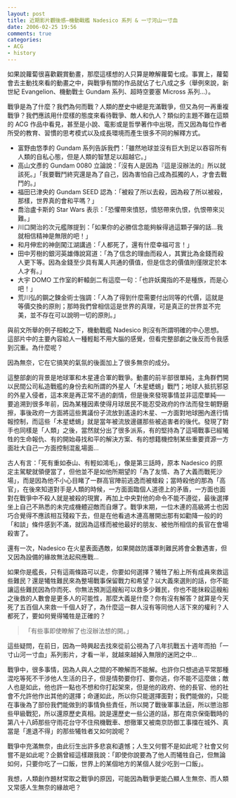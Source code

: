```yaml
---
layout: post
title: 近期影片觀後感–機動戰艦 Nadesico 系列 & 一寸河山一寸血
date: 2006-02-25 19:56
comments: true
categories: 
- ACG
- history
---
```

如果說蘿蔔很喜歡觀賞動畫，那麼這樣想的人只算是瞭解蘿蔔七成。事實上，蘿蔔會去主動找來看的動畫之中，與戰爭有關的作品就佔了七八成之多（舉例來說，新世紀 Evangelion、機動戰士 Gundam 系列、超時空要塞 Micross 系列…）。

戰爭是為了什麼？我們為何而戰？人類的歷史中總是充滿戰爭，但又為何一再重複戰爭？我們應該用什麼樣的態度來看待戰爭、敵人和仇人？類似的主題不難在這類的 ACG 作品中看見，甚至是小說、電影或是哲學著作中出現，而又因為每位作者所受的教育、習慣的思考模式以及成長環境而產生很多不同的解釋方式。

- 富野由悠季的 Gundam 系列告訴我們：「雖然地球並沒有巨大到足以吞容所有人類的自私心態，但是人類的智慧足以超越它。」
- 高山文彥的 Gundam 0080 立論說：「沒有人是因為『這是沒辦法的』所以就該死。」「我要戰鬥終究還是為了自己，因為害怕自己成為孤獨的人，才會去戰鬥的。」
- 福田已津央的 Gundam SEED 認為：「被殺了所以去殺，因為殺了所以被殺，那樣，世界真的會和平嗎？」
- 喬治盧卡斯的 Star Wars 表示：「恐懼帶來憤怒，憤怒帶來仇恨，仇恨帶來災難。」
- 川口開治的次元艦隊提到：「如果你的必勝信念能夠躲得過這顆子彈的話…我就相信精神是無限的吧！」
- 和月伸宏的神劍闖江湖講過：「人都死了，還有什麼幸福可言！」
- 田中芳樹的銀河英雄傳說寫道：「為了信念的理由而殺人，其實比為金錢而殺人更下等。因為金錢至少具有萬人共通的價值，但是信念的價值則僅限定於本人才有。」
- 大宇 DOMO 工作室的軒轅劍二有這麼一句：「也許妖魔指的不是種族，而是心吧！」
- 荒川弘的鋼之鍊金術士強調：「人為了得到什麼需要付出同等的代價，這就是等價交換的原則；那時我們曾相信這是世界的真理，可是真正的世界並不完美，並不存在可以說明一切的原則。」

與前文所舉的例子相較之下，機動戰艦 Nadesico 則沒有所謂明確的中心思想。這部片中的主要內容給人一種輕鬆不用大腦的感覺，但看完整部劇之後反而令我感到沉重。為什麼呢？

因為無奈，它在它搞笑的氣氛的後面加上了很多無奈的成分。

這整部劇的背景是地球軍和木星連合軍的戰爭。動畫的前半部很單純，主角群們開以民間公司私造戰艦的身份去和所謂的外星人「木星蟋蜴」戰鬥；地球人抵抗邪惡的外星入侵者，這本來是再正常不過的劇情，但是後來發現事情並非這麼單純──要追溯到很多年前，因為某種因素使得月球居民不能忍受政府的作法而發生朝野磨擦，事後政府一方面將這些異議份子流放到遙遠的木星、一方面對地球圈內進行情報控制，而這些「木星蟋蜴」就是當年被流放邊疆那些被追害者的後代。發現了對手也同樣是「人類」之後，當然就分出了很多派系，有的堅持為了這場戰事已經犧牲的生命報仇、有的開始尋找和平的解決方案、有的想籍機控制某些重要資源一方面壯大自己一方面控制混亂場面…

古人有言：「死有重如泰山、有輕如鴻毛」，像是第三話時，原本 Nadesico 的原定主駕駛就領便當了，但他並不是如他所期望的「為了友情、為了大義而戰死沙場」，而是因為他不小心目睹了一群高官陣前逃逸而被槍殺；當時殺他的那為「高官」，在後來知道對手是人類的時候，一方面面臨個人道德上的矛盾，一方面也面對在戰爭中不殺人就是被殺的現實，再加上中央對他的命令不能不遵從，最後選擇坐上自己不熟悉的未完成機體迎敵而自爆了。戰爭末期，一位木連的高級將士也因巧合覺得不應該相互殘殺下去，但是在他看過木連高層開出那有如勸降一般的的「和談」條件感到不滿，就因為這樣而被他最好的朋友、被他所相信的長官在會場殺害了。

還有一次，Nadesico 在火星表面遇敵，如果開啟防護罩則難民將會全數遇害，但又因為設備的緣故無法起飛應戰…

如果你是艦長，只有這兩條路可以走，你要如何選擇？犧牲了船上所有成員來救這些難民？還是犧牲難民來為整場戰事保留戰力和希望？以大義來選則的話，你不能讓這些難民因為你而死、你無法預測這艘船可以救多少難民，你也不能抹殺這艘船之後救的人數會是更多人的可能性，那麼大義是什麼？你有沒有解答？就算是今天死了五百個人來救一千個人好了，為什麼這一群人沒有等同他人活下來的權利？人都死了，要如何覺得犧牲是正確的？

> 「有些事即使瞭解了也沒辦法想的開。」

這些疑問，在前日，因為一時興起去找來從前公視為了八年抗戰五十週年而拍「一寸山河一寸血」系列影片，才看一半，就越來越掉入無限的迷罔之中…

戰爭中，很多事情，因為人與人之間的不瞭解而不能解。也許你只想過過平常那種混吃等死不干涉他人生活的日子，但是情勢要你打、要你逃，你不能不這麼做；敵人也是如此，他也許一點也不想和你打起架來，但是他的政府、他的長官、他的社會不允許他作出其他的選擇；命運如此，所以你只能選擇面對；我們能做的，只能在事後為了部份我們能做到的事情負些責任，所以開了戰後軍事法庭，所以懲治那些甲級戰犯，所以還原歷史真相。說是還歷史一些公道的話，那在南京保衛戰時的第八十八師那些守雨花台守不住飛機戰車、想徹軍又被南京防御工事擋在城外、真當是「進退不得」的那些犧牲者又如何說呢？

戰爭中充滿無奈，由此衍生出許多悲哀和遺憾；人生又何嘗不是如此呢？社會又何嘗不是如此呢？企鵝曾經這樣跟我說：「即使你說要為了他人而犧牲自己，但無論如何，只要你吃了一口飯，世界上的某個地方的某個人就少吃到一口飯」。

我想，人類創作題材常取之戰爭的原因，可能因為戰爭更能凸顯人生無奈、而人類又常感人生無奈的緣故吧？
